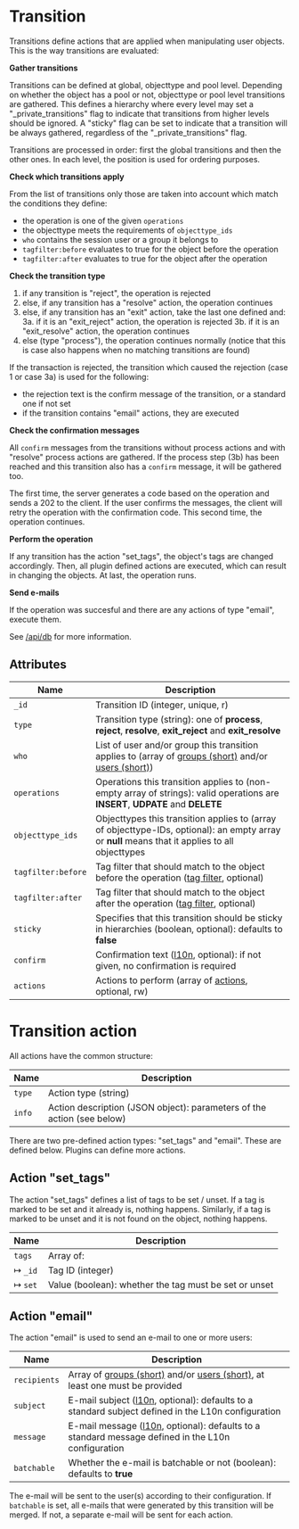 # Transition

Transitions define actions that are applied when manipulating user objects. This is the way transitions are evaluated:

**Gather transitions**

Transitions can be defined at global, objecttype and pool level. Depending on whether the object has a pool or not, objecttype or
pool level transitions are gathered. This defines a hierarchy where every level may set a "_private_transitions" flag to indicate that
transitions from higher levels should be ignored. A "sticky" flag can be set to indicate that a transition will be always gathered,
regardless of the "_private_transitions" flag.

Transitions are processed in order: first the global transitions and then the other ones. In each level, the position is used for
ordering purposes.

**Check which transitions apply**

From the list of transitions only those are taken into account which match the conditions they define:
- the operation is one of the given `operations`
- the objecttype meets the requirements of `objecttype_ids`
- `who` contains the session user or a group it belongs to
- `tagfilter:before` evaluates to true for the object before the operation
- `tagfilter:after` evaluates to true for the object after the operation

**Check the transition type**

1. if any transition is "reject", the operation is rejected
2. else, if any transition has a "resolve" action, the operation continues
3. else, if any transition has an "exit" action, take the last one defined and:
3a. if it is an "exit_reject" action, the operation is rejected
3b. if it is an "exit_resolve" action, the operation continues
4. else (type "process"), the operation continues normally (notice that this is case also happens when no matching transitions are found)

If the transaction is rejected, the transition which caused the rejection (case 1 or case 3a) is used for the following:

- the rejection text is the confirm message of the transition, or a standard one if not set
- if the transition contains "email" actions, they are executed

**Check the confirmation messages**

All `confirm` messages from the transitions without process actions and with "resolve" process actions are gathered. If the process
step (3b) has been reached and this transition also has a `confirm` message, it will be gathered too.

The first time, the server generates a code based on the operation and sends a 202 to the client. If the user confirms the messages,
the client will retry the operation with the confirmation code. This second time, the operation continues.

**Perform the operation**

If any transition has the action "set_tags", the object's tags are changed accordingly.
Then, all plugin defined actions are executed, which can result in changing the objects.
At last, the operation runs.

**Send e-mails**

If the operation was succesful and there are any actions of type "email", execute them.

See [/api/db](/technical/api/db/db.md) for more information.

## Attributes

| Name               | Description                                                                                               |
|--------------------|-----------------------------------------------------------------------------------------------------------|
| `_id`              | Transition ID (integer, unique, r) |
| `type`             | Transition type (string): one of **process**, **reject**, **resolve**, **exit_reject** and **exit_resolve** |
| `who`              | List of user and/or group this transition applies to (array of [groups (short)](/technical/types/group/group.md#short) and/or [users (short)](/technical/types/user/user.md#short)) |
| `operations`       | Operations this transition applies to (non-empty array of strings): valid operations are **INSERT**, **UDPATE** and **DELETE** |
| `objecttype_ids`   | Objecttypes this transition applies to (array of objecttype-IDs, optional): an empty array or **null** means that it applies to all objecttypes |
| `tagfilter:before` | Tag filter that should match to the object before the operation ([tag filter](/technical/types/tag_filter/tag_filter.md), optional) |
| `tagfilter:after`  | Tag filter that should match to the object after the operation ([tag filter](/technical/types/tag_filter/tag_filter.md), optional) |
| `sticky`           | Specifies that this transition should be sticky in hierarchies (boolean, optional): defaults to **false** |
| `confirm`          | Confirmation text ([l10n](/technical/types/l10n/l10n.md), optional): if not given, no confirmation is required |
| `actions`          | Actions to perform (array of [actions](#action), optional, rw) |

# <a name="action"></a> Transition action

All actions have the common structure:

| Name               | Description                                                                                               |
|--------------------|-----------------------------------------------------------------------------------------------------------|
| `type`             | Action type (string) |
| `info`             | Action description (JSON object): parameters of the action (see below) |

There are two pre-defined action types: "set_tags" and "email". These are defined below. Plugins can define more actions.

## Action "set_tags"

The action "set_tags" defines a list of tags to be set / unset. If a tag is marked to be set and it already is, nothing happens.
Similarly, if a tag is marked to be unset and it is not found on the object, nothing happens.

| Name               | Description                                                                                               |
|--------------------|-----------------------------------------------------------------------------------------------------------|
| `tags`             | Array of: |
| &#8614; `_id`      | Tag ID (integer) |
| &#8614; `set`      | Value (boolean): whether the tag must be set or unset |

## Action "email"

The action "email" is used to send an e-mail to one or more users:

| Name                | Description                                                                                               |
|---------------------|-----------------------------------------------------------------------------------------------------------|
| `recipients`        | Array of [groups (short)](/technical/types/group/group.md#short) and/or [users (short)](/technical/types/user/user.md#short), at least one must be provided |
| `subject`           | E-mail subject ([l10n](/technical/types/l10n/l10n.md), optional): defaults to a standard subject defined in the L10n configuration |
| `message`           | E-mail message ([l10n](/technical/types/l10n/l10n.md), optional): defaults to a standard message defined in the L10n configuration |
| `batchable`         | Whether the e-mail is batchable or not (boolean): defaults to **true** |

The e-mail will be sent to the user(s) according to their configuration. If `batchable` is set, all e-mails that were generated by
this transition will be merged. If not, a separate e-mail will be sent for each action.

